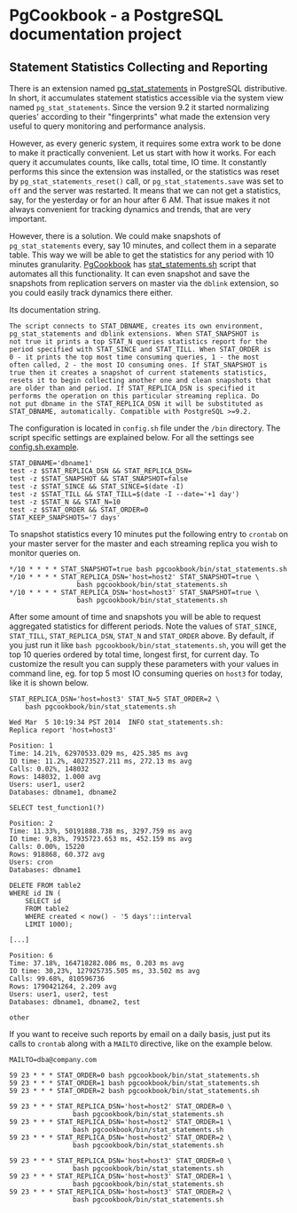 # PgCookbook - a PostgreSQL documentation project

## Statement Statistics Collecting and Reporting

There is an extension named [pg_stat_statements] in PostgreSQL
distributive. In short, it accumulates statement statistics accessible
via the system view named `pg_stat_statements`. Since the version 9.2
it started normalizing queries' according to their "fingerprints" what
made the extension very useful to query monitoring and performance
analysis.

However, as every generic system, it requires some extra work to be
done to make it practically convenient. Let us start with how it
works. For each query it accumulates counts, like calls, total time,
IO time. It constantly performs this since the extension was
installed, or the statistics was reset by `pg_stat_statements_reset()`
call, or `pg_stat_statements.save` was set to `off` and the server was
restarted. It means that we can not get a statistics, say, for the
yesterday or for an hour after 6 AM. That issue makes it not always
convenient for tracking dynamics and trends, that are very important.

However, there is a solution. We could make snapshots of
`pg_stat_statements` every, say 10 minutes, and collect them in a
separate table. This way we will be able to get the statistics for any
period with 10 minutes granularity. [PgCookbook](README.md) has
[stat_statements.sh](bin/stat_statements.sh) script that automates all
this functionality. It can even snapshot and save the snapshots from
replication servers on master via the `dblink` extension, so you could
easily track dynamics there either.

Its documentation string.

    The script connects to STAT_DBNAME, creates its own environment,
    pg_stat_statements and dblink extensions. When STAT_SNAPSHOT is
    not true it prints a top STAT_N queries statistics report for the
    period specified with STAT_SINCE and STAT_TILL. When STAT_ORDER is
    0 - it prints the top most time consuming queries, 1 - the most
    often called, 2 - the most IO consuming ones. If STAT_SNAPSHOT is
    true then it creates a snapshot of current statements statistics,
    resets it to begin collecting another one and clean snapshots that
    are older than and period. If STAT_REPLICA_DSN is specified it
    performs the operation on this particular streaming replica. Do
    not put dbname in the STAT_REPLICA_DSN it will be substituted as
    STAT_DBNAME, automatically. Compatible with PostgreSQL >=9.2.

The configuration is located in `config.sh` file under the `/bin`
directory. The script specific settings are explained below. For all
the settings see [config.sh.example](bin/config.sh.example).

    STAT_DBNAME='dbname1'
    test -z $STAT_REPLICA_DSN && STAT_REPLICA_DSN=
    test -z $STAT_SNAPSHOT && STAT_SNAPSHOT=false
    test -z $STAT_SINCE && STAT_SINCE=$(date -I)
    test -z $STAT_TILL && STAT_TILL=$(date -I --date='+1 day')
    test -z $STAT_N && STAT_N=10
    test -z $STAT_ORDER && STAT_ORDER=0
    STAT_KEEP_SNAPSHOTS='7 days'

To snapshot statistics every 10 minutes put the following entry to
`crontab` on your master server for the master and each streaming
replica you wish to monitor queries on.

    */10 * * * * STAT_SNAPSHOT=true bash pgcookbook/bin/stat_statements.sh
    */10 * * * * STAT_REPLICA_DSN='host=host2' STAT_SNAPSHOT=true \
                     bash pgcookbook/bin/stat_statements.sh
    */10 * * * * STAT_REPLICA_DSN='host=host3' STAT_SNAPSHOT=true \
                     bash pgcookbook/bin/stat_statements.sh

After some amount of time and snapshots you will be able to request
aggregated statistics for different periods. Note the values of
`STAT_SINCE`, `STAT_TILL`, `STAT_REPLICA_DSN`, `STAT_N` and
`STAT_ORDER` above. By default, if you just run it like `bash
pgcookbook/bin/stat_statements.sh`, you will get the top 10 queries
ordered by total time, longest first, for current day. To customize
the result you can supply these parameters with your values in command
line, eg. for top 5 most IO consuming queries on `host3` for today,
like it is shown below.

    STAT_REPLICA_DSN='host=host3' STAT_N=5 STAT_ORDER=2 \
        bash pgcookbook/bin/stat_statements.sh

    Wed Mar  5 10:19:34 PST 2014  INFO stat_statements.sh:
    Replica report 'host=host3'

    Position: 1
    Time: 14.21%, 62970533.029 ms, 425.385 ms avg
    IO time: 11.2%, 40273527.211 ms, 272.13 ms avg
    Calls: 0.02%, 148032
    Rows: 148032, 1.000 avg
    Users: user1, user2
    Databases: dbname1, dbname2

    SELECT test_function1(?)

    Position: 2
    Time: 11.33%, 50191888.738 ms, 3297.759 ms avg
    IO time: 9,83%, 7935723.653 ms, 452.159 ms avg
    Calls: 0.00%, 15220
    Rows: 918868, 60.372 avg
    Users: cron
    Databases: dbname1

    DELETE FROM table2
    WHERE id IN (
        SELECT id
        FROM table2
        WHERE created < now() - '5 days'::interval
        LIMIT 1000);

    [...]

    Position: 6
    Time: 37.18%, 164718282.086 ms, 0.203 ms avg
    IO time: 30,23%, 127925735.505 ms, 33.502 ms avg
    Calls: 99.68%, 810596736
    Rows: 1790421264, 2.209 avg
    Users: user1, user2, test
    Databases: dbname1, dbname2, test

    other

If you want to receive such reports by email on a daily basis, just
put its calls to `crontab` along with a `MAILTO` directive, like on
the example below.

    MAILTO=dba@company.com
    
    59 23 * * * STAT_ORDER=0 bash pgcookbook/bin/stat_statements.sh
    59 23 * * * STAT_ORDER=1 bash pgcookbook/bin/stat_statements.sh
    59 23 * * * STAT_ORDER=2 bash pgcookbook/bin/stat_statements.sh

    59 23 * * * STAT_REPLICA_DSN='host=host2' STAT_ORDER=0 \
                    bash pgcookbook/bin/stat_statements.sh
    59 23 * * * STAT_REPLICA_DSN='host=host2' STAT_ORDER=1 \
                    bash pgcookbook/bin/stat_statements.sh
    59 23 * * * STAT_REPLICA_DSN='host=host2' STAT_ORDER=2 \
                    bash pgcookbook/bin/stat_statements.sh

    59 23 * * * STAT_REPLICA_DSN='host=host3' STAT_ORDER=0 \
                    bash pgcookbook/bin/stat_statements.sh
    59 23 * * * STAT_REPLICA_DSN='host=host3' STAT_ORDER=1 \
                    bash pgcookbook/bin/stat_statements.sh
    59 23 * * * STAT_REPLICA_DSN='host=host3' STAT_ORDER=2 \
                    bash pgcookbook/bin/stat_statements.sh

[pg_stat_statements]: http://www.postgresql.org/docs/current/static/index.html
